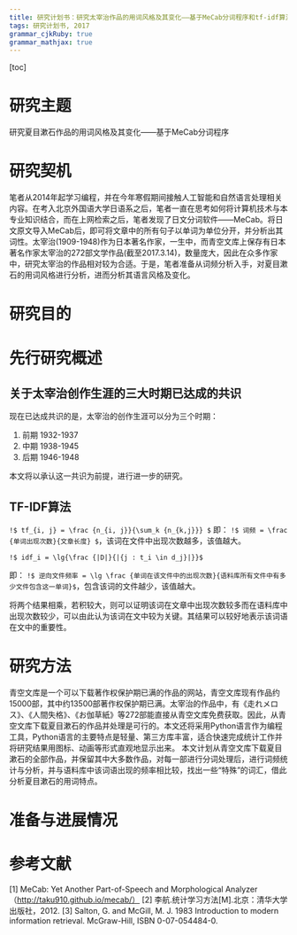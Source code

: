 ```yaml
---
title: 研究计划书：研究太宰治作品的用词风格及其变化——基于MeCab分词程序和tf-idf算法
tags: 研究计划书, 2017
grammar_cjkRuby: true
grammar_mathjax: true
---
```


[toc]

# 研究主题
研究夏目漱石作品的用词风格及其变化——基于MeCab分词程序

# 研究契机
笔者从2014年起学习编程，并在今年寒假期间接触人工智能和自然语言处理相关内容。在考入北京外国语大学日语系之后，笔者一直在思考如何将计算机技术与本专业知识结合，而在上网检索之后，笔者发现了日文分词软件——MeCab。将日文原文导入MeCab后，即可将文章中的所有句子以单词为单位分开，并分析出其词性。太宰治(1909-1948)作为日本著名作家，一生中，而青空文库上保存有日本著名作家太宰治的272部文学作品(截至2017.3.14)，数量庞大，因此在众多作家中，研究太宰治的作品相对较为合适。于是，笔者准备从词频分析入手，对夏目漱石的用词风格进行分析，进而分析其语言风格及变化。

# 研究目的



# 先行研究概述

## 关于太宰治创作生涯的三大时期已达成的共识
现在已达成共识的是，太宰治的创作生涯可以分为三个时期：
1. 前期 1932-1937
2. 中期 1938-1945
3. 后期 1946-1948

本文将以承认这一共识为前提，进行进一步的研究。

## TF-IDF算法

`!$ tf_{i, j} = \frac {n_{i, j}}{\sum_k {n_{k,j}}} $`
即：
`!$ 词频 = \frac {单词出现次数}{文章长度} $`，该词在文件中出现次数越多，该值越大。

`!$ idf_i = \lg{\frac {|D|}{|{j : t_i \in d_j}|}}$`

即：
`!$ 逆向文件频率 = \lg \frac {单词在该文件中的出现次数}{语料库所有文件中有多少文件包含这一单词}$`，包含该词的文件越少，该值越大。

将两个结果相乘，若积较大，则可以证明该词在文章中出现次数较多而在语料库中出现次数较少，可以由此认为该词在文中较为关键。其结果可以较好地表示该词语在文中的重要性。


# 研究方法

青空文库是一个可以下载著作权保护期已满的作品的网站，青空文库现有作品约15000部，其中约13500部著作权保护期已满。太宰治的作品中，有《走れメロス》、《人間失格》、《お伽草紙》等272部能直接从青空文库免费获取。因此，从青空文库下载夏目漱石的作品并处理是可行的。本文还将采用Python语言作为编程工具，Python语言的主要特点是轻量、第三方库丰富，适合快速完成统计工作并将研究结果用图标、动画等形式直观地显示出来。
本文计划从青空文库下载夏目漱石的全部作品，并保留其中大多数作品，对每一部进行分词处理后，进行词频统计与分析，并与语料库中该词语出现的频率相比较，找出一些“特殊”的词汇，借此分析夏目漱石的用词特点。

# 准备与进展情况


# 参考文献

[1] MeCab: Yet Another Part-of-Speech and Morphological Analyzer
（http://taku910.github.io/mecab/）
[2] 李航.统计学习方法[M].北京：清华大学出版社，2012.
[3] Salton, G. and McGill, M. J. 1983 Introduction to modern information retrieval. McGraw-Hill, ISBN 0-07-054484-0.


